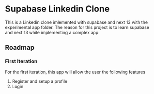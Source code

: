# Supabase Linkedin Clone

This is a Linkedin clone imlemented with supabase and next 13 with the experimental app folder. The reason for this project is to learn supabase and next 13 while implementing a complex app

## Roadmap

### First Iteration

For the first iteration, this app will allow the user the following features

1. Register and setup a profile
2. Login
